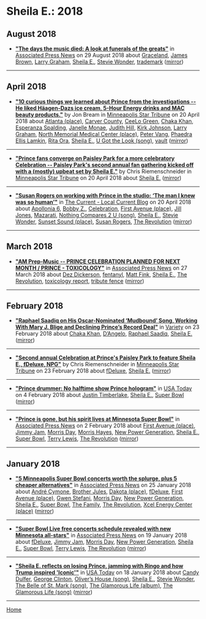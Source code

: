 # Sheila E.: 2018

## August 2018

 - [**"The days the music died: A look at funerals of the greats"**](https://apnews.com/7d546ab5dbec4e5ba4ebd0eddd1064e8) in [Associated Press News](https://apnews.com/) on 29 August 2018 about [Graceland](../../topics/graceland/index.md), [James Brown](../../topics/james-brown/index.md), [Larry Graham](../../topics/larry-graham/index.md), [Sheila E.](../../topics/sheila-e/index.md), [Stevie Wonder](../../topics/stevie-wonder/index.md), [trademark](../../topics/trademark/index.md) ([mirror](https://web.archive.org/web/*/https://apnews.com/7d546ab5dbec4e5ba4ebd0eddd1064e8))

----

## April 2018

 - [**"10 curious things we learned about Prince from the investigations -- He liked Häagen-Dazs ice cream, 5-Hour Energy drinks and MAC beauty products."**](http://www.startribune.com/10-curious-things-we-learned-about-prince-from-the-investigations/480364723/) by Jon Bream in [Minneapolis Star Tribune](http://www.startribune.com/) on 20 April 2018 about [Atlanta (place)](../../topics/place/atlanta/index.md), [Carver County](../../topics/carver-county/index.md), [CeeLo Green](../../topics/ceelo-green/index.md), [Chaka Khan](../../topics/chaka-khan/index.md), [Esperanza Spalding](../../topics/esperanza-spalding/index.md), [Janelle Monae](../../topics/janelle-monae/index.md), [Judith Hill](../../topics/judith-hill/index.md), [Kirk Johnson](../../topics/kirk-johnson/index.md), [Larry Graham](../../topics/larry-graham/index.md), [North Memorial Medical Center (place)](../../topics/place/north-memorial-medical-center/index.md), [Peter Vang](../../topics/peter-vang/index.md), [Phaedra Ellis Lamkin](../../topics/phaedra-ellis-lamkin/index.md), [Rita Ora](../../topics/rita-ora/index.md), [Sheila E.](../../topics/sheila-e/index.md), [U Got the Look (song)](../../topics/song/u-got-the-look/index.md), [vault](../../topics/vault/index.md) ([mirror](https://web.archive.org/web/*/http://www.startribune.com/10-curious-things-we-learned-about-prince-from-the-investigations/480364723/))

----

 - [**"Prince fans converge on Paisley Park for a more celebratory Celebration -- Paisley Park's second annual fan gathering kicked off with a (mostly) upbeat set by Sheila E."**](http://www.startribune.com/prince-fans-converge-on-paisley-park-for-a-more-celebratory-celebration/480314653/) by Chris Riemenschneider in [Minneapolis Star Tribune](http://www.startribune.com/) on 20 April 2018 about [Sheila E.](../../topics/sheila-e/index.md) ([mirror](https://web.archive.org/web/*/http://www.startribune.com/prince-fans-converge-on-paisley-park-for-a-more-celebratory-celebration/480314653/))

----

 - [**"Susan Rogers on working with Prince in the studio: ‘The man I knew was so human’"**](https://blog.thecurrent.org/2018/04/susan-rogers-on-working-with-prince-in-the-studio-the-man-i-knew-was-so-human/) in [The Current - Local Current Blog](https://blog.thecurrent.org/) on 20 April 2018 about [Apollonia 6](../../topics/apollonia-6/index.md), [Bobby Z.](../../topics/bobby-z/index.md), [Celebration](../../topics/celebration/index.md), [First Avenue (place)](../../topics/place/first-avenue/index.md), [Jill Jones](../../topics/jill-jones/index.md), [Mazarati](../../topics/mazarati/index.md), [Nothing Compares 2 U (song)](../../topics/song/nothing-compares-2-u/index.md), [Sheila E.](../../topics/sheila-e/index.md), [Stevie Wonder](../../topics/stevie-wonder/index.md), [Sunset Sound (place)](../../topics/place/sunset-sound/index.md), [Susan Rogers](../../topics/susan-rogers/index.md), [The Revolution](../../topics/the-revolution/index.md) ([mirror](https://web.archive.org/web/*/https://blog.thecurrent.org/2018/04/susan-rogers-on-working-with-prince-in-the-studio-the-man-i-knew-was-so-human/))

----

## March 2018

 - [**"AM Prep-Music -- PRINCE CELEBRATION PLANNED FOR NEXT MONTH / PRINCE - TOXICOLOGY"**](https://apnews.com/c62930a448b849a785758cf9f450f418) in [Associated Press News](https://apnews.com/) on 27 March 2018 about [Dez Dickerson](../../topics/dez-dickerson/index.md), [fentanyl](../../topics/fentanyl/index.md), [Matt Fink](../../topics/matt-fink/index.md), [Sheila E.](../../topics/sheila-e/index.md), [The Revolution](../../topics/the-revolution/index.md), [toxicology report](../../topics/toxicology-report/index.md), [tribute fence](../../topics/tribute-fence/index.md) ([mirror](https://web.archive.org/web/*/https://apnews.com/c62930a448b849a785758cf9f450f418))

----

## February 2018

 - [**"Raphael Saadiq on His Oscar-Nominated ‘Mudbound’ Song, Working With Mary J. Blige and Declining Prince’s Record Deal"**](https://variety.com/2018/film/news/raphael-saadiq-on-his-oscar-nominated-mudbound-song-working-with-mary-j-blige-and-declining-princes-record-deal-1202708352/) in [Variety](https://variety.com/) on 23 February 2018 about [Chaka Khan](../../topics/chaka-khan/index.md), [D’Angelo](../../topics/d-angelo/index.md), [Raphael Saadiq](../../topics/raphael-saadiq/index.md), [Sheila E.](../../topics/sheila-e/index.md) ([mirror](https://web.archive.org/web/*/https://variety.com/2018/film/news/raphael-saadiq-on-his-oscar-nominated-mudbound-song-working-with-mary-j-blige-and-declining-princes-record-deal-1202708352/))

----

 - [**"Second annual Celebration at Prince's Paisley Park to feature Sheila E., fDeluxe, NPG"**](http://www.startribune.com/second-annual-celebration-at-prince-s-paisley-park-to-feature-sheila-e-fdeluxe-npg/474975113/) by Chris Riemenschneider in [Minneapolis Star Tribune](http://www.startribune.com/) on 23 February 2018 about [fDeluxe](../../topics/fdeluxe/index.md), [Sheila E.](../../topics/sheila-e/index.md) ([mirror](https://web.archive.org/web/*/http://www.startribune.com/second-annual-celebration-at-prince-s-paisley-park-to-feature-sheila-e-fdeluxe-npg/474975113/))

----

 - [**"Prince drummer: No halftime show Prince hologram"**](https://usatoday.com/story/sports/ftw/2018/02/04/prince-drummer-justin-timberlake-told-me-there-will-be-no-hologram-of-prince-at-super-bowl-halftime/110106588/) in [USA Today](https://usatoday.com/) on 4 February 2018 about [Justin Timberlake](../../topics/justin-timberlake/index.md), [Sheila E.](../../topics/sheila-e/index.md), [Super Bowl](../../topics/super-bowl/index.md) ([mirror](https://web.archive.org/web/*/https://usatoday.com/story/sports/ftw/2018/02/04/prince-drummer-justin-timberlake-told-me-there-will-be-no-hologram-of-prince-at-super-bowl-halftime/110106588/))

----

 - [**"Prince is gone, but his spirit lives at Minnesota Super Bowl"**](https://apnews.com/760ec69e7a2e430a9879834f5f2eae63) in [Associated Press News](https://apnews.com/) on 2 February 2018 about [First Avenue (place)](../../topics/place/first-avenue/index.md), [Jimmy Jam](../../topics/jimmy-jam/index.md), [Morris Day](../../topics/morris-day/index.md), [Morris Hayes](../../topics/morris-hayes/index.md), [New Power Generation](../../topics/new-power-generation/index.md), [Sheila E.](../../topics/sheila-e/index.md), [Super Bowl](../../topics/super-bowl/index.md), [Terry Lewis](../../topics/terry-lewis/index.md), [The Revolution](../../topics/the-revolution/index.md) ([mirror](https://web.archive.org/web/*/https://apnews.com/760ec69e7a2e430a9879834f5f2eae63))

----

## January 2018

 - [**"5 Minneapolis Super Bowl concerts worth the splurge, plus 5 cheaper alternatives"**](https://apnews.com/b5354fb801f94674abaf28203dd6eec2) in [Associated Press News](https://apnews.com/) on 25 January 2018 about [André Cymone](../../topics/andr-cymone/index.md), [Brother Jules](../../topics/brother-jules/index.md), [Dakota (place)](../../topics/place/dakota/index.md), [fDeluxe](../../topics/fdeluxe/index.md), [First Avenue (place)](../../topics/place/first-avenue/index.md), [Gwen Stefani](../../topics/gwen-stefani/index.md), [Morris Day](../../topics/morris-day/index.md), [New Power Generation](../../topics/new-power-generation/index.md), [Sheila E.](../../topics/sheila-e/index.md), [Super Bowl](../../topics/super-bowl/index.md), [The Family](../../topics/the-family/index.md), [The Revolution](../../topics/the-revolution/index.md), [Xcel Energy Center (place)](../../topics/place/xcel-energy-center/index.md) ([mirror](https://web.archive.org/web/*/https://apnews.com/b5354fb801f94674abaf28203dd6eec2))

----

 - [**"Super Bowl Live free concerts schedule revealed with new Minnesota all-stars"**](https://apnews.com/359610d132dc4676a00e9e4da420ecaf) in [Associated Press News](https://apnews.com/) on 19 January 2018 about [fDeluxe](../../topics/fdeluxe/index.md), [Jimmy Jam](../../topics/jimmy-jam/index.md), [Morris Day](../../topics/morris-day/index.md), [New Power Generation](../../topics/new-power-generation/index.md), [Sheila E.](../../topics/sheila-e/index.md), [Super Bowl](../../topics/super-bowl/index.md), [Terry Lewis](../../topics/terry-lewis/index.md), [The Revolution](../../topics/the-revolution/index.md) ([mirror](https://web.archive.org/web/*/https://apnews.com/359610d132dc4676a00e9e4da420ecaf))

----

 - [**"Sheila E. reflects on losing Prince, jamming with Ringo and how Trump inspired 'Iconic'"**](https://usatoday.com/story/entertainment/music/2018/01/11/sheila-e-interview-prince-ringo-starr-donald-trump-iconic/1022142001/) in [USA Today](https://usatoday.com/) on 18 January 2018 about [Candy Dulfer](../../topics/candy-dulfer/index.md), [George Clinton](../../topics/george-clinton/index.md), [Oliver’s House (song)](../../topics/song/oliver-s-house/index.md), [Sheila E.](../../topics/sheila-e/index.md), [Stevie Wonder](../../topics/stevie-wonder/index.md), [The Belle of St. Mark (song)](../../topics/song/the-belle-of-st-mark/index.md), [The Glamorous Life (album)](../../topics/album/the-glamorous-life/index.md), [The Glamorous Life (song)](../../topics/song/the-glamorous-life/index.md) ([mirror](https://web.archive.org/web/*/https://usatoday.com/story/entertainment/music/2018/01/11/sheila-e-interview-prince-ringo-starr-donald-trump-iconic/1022142001/))

----

[Home](../)
